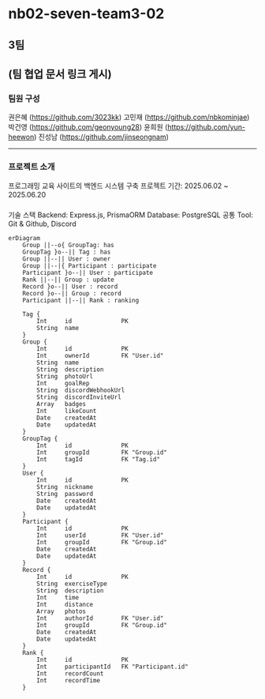 # nb02-seven-team3-02

## 3팀
(팀 협업 문서 링크 게시)
---

### 팀원 구성
권은혜 (https://github.com/3023kk)
고민재 (https://github.com/nbkominjae)
박건영 (https://github.com/geonyoung28)
윤희원 (https://github.com/yun-heewon)
진성남 (https://github.com/jinseongnam)

---


### 프로젝트 소개
프로그래밍 교육 사이트의 백엔드 시스템 구축
프로젝트 기간: 2025.06.02 ~ 2025.06.20

###
기술 스택
Backend: Express.js, PrismaORM
Database: PostgreSQL
공통 Tool: Git & Github, Discord

```mermaid
erDiagram
    Group ||--o{ GroupTag: has
    GroupTag }o--|| Tag : has
    Group ||--|| User : owner
    Group ||--|{ Participant : participate
    Participant }o--|| User : participate
    Rank ||--|| Group : update
    Record }o--|| User : record
    Record }o--|| Group : record
    Participant ||--|| Rank : ranking

    Tag {
        Int     id              PK
        String  name
    }
    Group { 
        Int     id              PK
        Int     ownerId         FK "User.id"
        String  name
        String  description
        String  photoUrl
        Int     goalRep
        String  discordWebhookUrl
        String  discordInviteUrl
        Array   badges
        Int     likeCount
        Date    createdAt
        Date    updatedAt
    }
    GroupTag {
        Int     id              PK
        Int     groupId         FK "Group.id"
        Int     tagId           FK "Tag.id"
    }
    User {
        Int     id              PK
        String  nickname
        String  password
        Date    createdAt
        Date    updatedAt
    }
    Participant {
        Int     id              PK
        Int     userId          FK "User.id"
        Int     groupId         FK "Group.id"
        Date    createdAt
        Date    updatedAt
    }
    Record {
        Int     id              PK
        String  exerciseType
        String  description
        Int     time
        Int     distance
        Array   photos
        Int     authorId        FK "User.id"
        Int     groupId         FK "Group.id"
        Date    createdAt
        Date    updatedAt
    }
    Rank {
        Int     id              PK
        Int     participantId   FK "Participant.id"
        Int     recordCount
        Int     recordTime
    }
```
